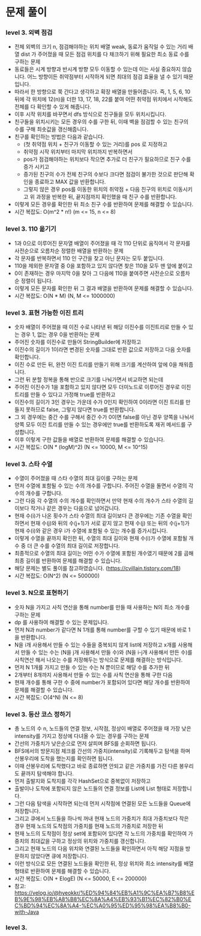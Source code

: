 # 문제 풀이

### level 3. 외벽 점검
- 전체 외벽의 크기 n, 점검해야하는 위치 배열 weak, 동료가 움직일 수 있는 거리 배열 dist 가 주어졌을 때 모든 점검 위치를 다 채크하기 위해 필요한 최소 동료 수를 구하는 문제
- 동료들은 시계 방향과 반시계 방향 모두 이동할 수 있는데 이는 사실 중요하지 않습니다. 어느 방향이든 취약점부터 시작하게 되면 최대의 점검 효율을 낼 수 있기 때문입니다.
- 따라서 한 방향으로 쭉 간다고 생각하고 확장 배열을 만들어줍니다. 즉, 1, 5, 6, 10 뒤에 각 위치에 12(n)을 더한 13, 17, 18, 22를 붙여 어떤 취약점 위치에서 시작해도 전체를 다 확인할 수 있게 해줍니다.
- 이후 시작 위치를 바꾸면서 dfs 방식으로 친구들을 모두 위치시킵니다.
- 친구들을 위치시키는 모든 경우의 수를 구한 뒤, 이때 벽을 점검할 수 있는 친구의 수를 구해 최솟값을 갱신해줍니다.
- 친구를 확인하는 방법은 다음과 같습니다.
  + (첫 취약점 위치 + 친구가 이동할 수 있는 거리)를 pos 로 지정하고
  + 취약점 시작 위치부터 마지막 위치까지 반복하면서
  + pos가 점검해야하는 위치보다 작으면 추가로 더 친구가 필요하므로 친구 수를 증가 시키고
  + 증가된 친구의 수가 전체 친구의 수보다 크다면 점검이 불가한 것으로 판단해 확인을 종료하고 MAX 값을 반환합니다.
  + 그렇지 않은 경우 pos를 이동한 위치의 취약점 + 다음 친구의 위치로 이동시키고 위 과정을 반복한 뒤, 끝지점까지 확인했을 때 친구 수를 반환합니다.
- 이렇게 모든 경우를 확인한 뒤 최소 친구 수를 반환하여 문제를 해결할 수 있습니다.
- 시간 복잡도: O(m^2 * n!) (m <= 15, n <= 8)

### level 3. 110 옮기기
- 1과 0으로 이루어진 문자열 배열이 주어졌을 때 각 110 단위로 움직여서 각 문자를 사전순으로 오름차순 정렬한 배열을 반환하는 문제
- 각 문자를 반복하면서 110 인 구간을 찾고 아닌 문자는 모두 붙입니다.
- 110을 제외한 문자열 중 0을 포함하고 있지 않다면 찾은 110을 모두 맨 앞에 붙이고
- 0이 존재하는 경우 마지막 0을 찾아 그 다음에 110을 붙여주면 사전순으로 오름차순 정렬이 됩니다.
- 이렇게 모든 문자를 확인한 뒤 그 결과 배열을 반환하여 문제를 해결할 수 있습니다.
- 시간 복잡도: O(N * M) (N, M <= 1000000)

### level 3. 표현 가능한 이진 트리
- 숫자 배열이 주어졌을 때 이진 수로 나타낸 뒤 해당 이진수를 이진트리로 만들 수 있는 경우 1, 없는 경우 0을 반환하는 문제
- 주어진 숫자를 이진수로 만들어 StringBuilder에 저장하고
- 이진수의 길이가 1이라면 변경된 숫자를 그대로 반환 값으로 저장하고 다음 숫자를 확인합니다.
- 이진 수로 만든 뒤, 완전 이진 트리를 만들기 위해 크기를 계산하여 앞에 0을 채워줍니다.
- 그런 뒤 분할 정복을 통해 반으로 크기를 나눠가면서 비교하면 되는데
- 주어진 이진수가 1을 포함하고 있지 않다면 모두 더미노드로 이루어진 경우로 이진트리를 만들 수 있다고 가정해 true를 반환하고
- 이진수의 길이가 3인 경우는 가운데 수가 0인지 확인하여 0이라면 이진 트리를 만들지 못하므로 false, 그렇지 않다면 true를 반환합니다.
- 그 외 경우에는 중간 수를 구해서 중간 수가 0이면 false를 아닌 경우 양쪽을 나눠서 양쪽 모두 이진 트리를 만들 수 있는 경우에만 true를 반환하도록 재귀 메서드를 구성합니다.
- 이후 이렇게 구한 값들을 배열로 반환하여 문제를 해결할 수 있습니다.
- 시간 복잡도: O(N * (logM)^2) (N <= 10000, M <= 10^15)

### level 3. 스타 수열
- 수열이 주어졌을 때 스타 수열의 최대 길이를 구하는 문제
- 먼저 수열에 포함될 수 있는 수의 개수를 구합니다. 주어진 수열을 돌면서 수열의 각 수의 개수를 구합니다.
- 그런 다음 각 수열의 수의 개수를 확인하면서 만약 현재 수의 개수가 스타 수열의 길이보다 작거나 같은 경우는 다음으로 넘어갑니다.
- 현재 수(i)가 나온 횟수가 스타 수열의 최대 길이보다 큰 경우에는 기존 수열을 확인하면서 현재 수(j)와 뒤의 수(j+1)가 서로 같지 않고 현재 수(j) 또는 뒤의 수(j+1)가 현재 수(i)와 같은 경우 i가 수열에 포함될 수 있는 개수를 증가시킵니다.
- 이렇게 수열을 끝까지 확인한 뒤, 수열의 최대 길이와 현재 수(i)가 수열에 포함될 개수 중 더 큰 수를 수열의 최대 길이로 저장합니다.
- 최종적으로 수열의 최대 길이는 어떤 수가 수열에 포함된 개수였기 때문에 2를 곱해 최종 길이를 반환하여 문제를 해결할 수 있습니다.
- 해당 문제는 별도 풀이를 참고하였습니다. (https://cvillain.tistory.com/18) 
- 시간 복잡도: O(N^2) (N <= 500000)

### level 3. N으로 표현하기
- 숫자 N을 가지고 사칙 연산을 통해 number를 만들 때 사용하는 N의 최소 개수를 구하는 문제
- dp 를 사용하여 해결할 수 있는 문제입니다.
- 먼저 N과 number가 같다면 N 1개를 통해 number를 구할 수 있기 때문에 바로 1을 반환합니다.
- N을 i개 사용해서 만들 수 있는 수들을 중복되지 않게 list에 저장하고 x개를 사용해서 만들 수 있는 수는 (N을 j개 사용해서 만들 수)와 (N을 i-j개 사용해서 만든 수)를 사칙연산 해서 나오는 수를 저장해두는 방식으로 문제를 해결하는 방식입니다.
- 먼저 N 1개를 가지고 만들 수 있는 수는 N 뿐이므로 해당 수를 추가한 뒤
- 2개부터 8개까지 사용해서 만들 수 있는 수를 사칙 연산을 통해 구한 다음
- 현재 개수를 통해 구한 수 중에 number가 포함되어 있다면 해당 개수를 반환하여 문제를 해결할 수 있습니다.
- 시간 복잡도: O(4^N) (N <= 8)

### level 3. 등산 코스 정하기
- 총 노드의 수 n, 노드들의 연결 정보, 시작점, 정상이 배열로 주어졌을 때 가장 낮은 intensity를 가지고 정상에 다녀올 수 있는 경우를 구하는 문제
- 간선의 가중치가 낮은순으로 먼저 살피며 BFS를 순회하면 됩니다.
- BFS에서의 방문지점 체크를 간선의 가중치(intensity)로 기록해두고 탐색을 하며 산봉우리에 도착을 했는지를 확인하면 됩니다.
- 이때 산봉우리에 도착했다고 바로 종료하면 안되고 같은 가중치를 가진 다른 봉우리도 끝까지 탐색해야 합니다.
- 먼저 출발지와 도착지를 각각 HashSet으로 중복없이 저장하고
- 출발이나 도착에 포함되지 않은 노드들의 연결 정보를 List에 List 형태로 저장합니다.
- 그런 다음 탐색을 시작하면 되는데 먼저 시작점에 연결된 모든 노드들을 Queue에 저장합니다.
- 그리고 큐에서 노드들을 하나씩 꺼내 현재 노드의 가중치가 최대 가중치보다 작은 경우 현재 노드의 도착점의 가중치를 현재 노드의 가중치로 저장한 뒤
- 현재 노드의 도착점이 정상 set에 포함되어 있다면 각 노드의 가중치를 확인하여 가중치의 최대값을 구하고 정상의 위치와 가중치를 갱신합니다.
- 그리고 현재 노드의 다음 위치와 연결된 노드들을 확인하면서 아직 해당 지점을 방문하지 않았다면 큐에 저장합니다.
- 이런 방식으로 모든 연결된 노드들을 확인한 뒤, 정상 위치와 최소 intensity를 배열 형태로 반환하여 문제를 해결할 수 있습니다.
- 시간 복잡도: O(N + ElogE) (N <= 50000, E <= 200000)
- 참고: https://velog.io/@hyeokkr/%ED%94%84%EB%A1%9C%EA%B7%B8%EB%9E%98%EB%A8%B8%EC%8A%A4%EB%93%B1%EC%82%B0%EC%BD%94%EC%8A%A4-%EC%A0%95%ED%95%98%EA%B8%B0-with-Java

### level 3. 



